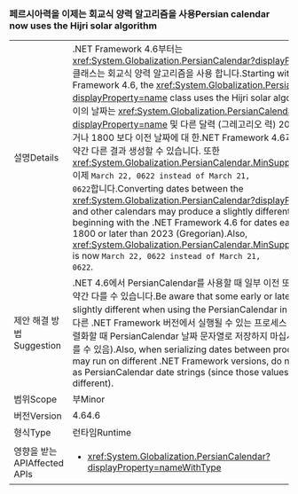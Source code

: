 ### <a name="persian-calendar-now-uses-the-hijri-solar-algorithm"></a><span data-ttu-id="570ea-101">페르시아력을 이제는 회교식 양력 알고리즘을 사용</span><span class="sxs-lookup"><span data-stu-id="570ea-101">Persian calendar now uses the Hijri solar algorithm</span></span>

|   |   |
|---|---|
|<span data-ttu-id="570ea-102">설명</span><span class="sxs-lookup"><span data-stu-id="570ea-102">Details</span></span>|<span data-ttu-id="570ea-103">.NET Framework 4.6부터는 <xref:System.Globalization.PersianCalendar?displayProperty=name> 클래스는 회교식 양력 알고리즘을 사용 합니다.</span><span class="sxs-lookup"><span data-stu-id="570ea-103">Starting with the .NET Framework 4.6, the <xref:System.Globalization.PersianCalendar?displayProperty=name> class uses the Hijri solar algorithm.</span></span> <span data-ttu-id="570ea-104">변환 사이의 날짜는 <xref:System.Globalization.PersianCalendar?displayProperty=name> 및 다른 달력 (그레고리오 력) 2023 보다 이후 이거나 1800 보다 이전 날짜에 대 한.NET Framework 4.6과 함께 시작 하는 약간 다른 결과 생성할 수 있습니다. 또한 <xref:System.Globalization.PersianCalendar.MinSupportedDateTime> 이제 <code>March 22, 0622 instead of March 21, 0622</code>합니다.</span><span class="sxs-lookup"><span data-stu-id="570ea-104">Converting dates between the <xref:System.Globalization.PersianCalendar?displayProperty=name> and other calendars may produce a slightly different result beginning with the .NET Framework 4.6 for dates earlier than 1800 or later than 2023 (Gregorian).Also, <xref:System.Globalization.PersianCalendar.MinSupportedDateTime> is now <code>March 22, 0622 instead of March 21, 0622</code>.</span></span>|
|<span data-ttu-id="570ea-105">제안 해결 방법</span><span class="sxs-lookup"><span data-stu-id="570ea-105">Suggestion</span></span>|<span data-ttu-id="570ea-106">.NET 4.6에서 PersianCalendar를 사용할 때 일부 이전 또는 늦은 날짜는 약간 다를 수 있습니다.</span><span class="sxs-lookup"><span data-stu-id="570ea-106">Be aware that some early or late dates may be slightly different when using the PersianCalendar in .NET 4.6.</span></span> <span data-ttu-id="570ea-107">또한 다른 .NET Framework 버전에서 실행될 수 있는 프로세스 사이의 날짜를 직렬화할 때 PersianCalendar 날짜 문자열로 저장하지 마십시오(해당 값이 다를 수 있음).</span><span class="sxs-lookup"><span data-stu-id="570ea-107">Also, when serializing dates between processes which may run on different .NET Framework versions, do not store them as PersianCalendar date strings (since those values may be different).</span></span>|
|<span data-ttu-id="570ea-108">범위</span><span class="sxs-lookup"><span data-stu-id="570ea-108">Scope</span></span>|<span data-ttu-id="570ea-109">부</span><span class="sxs-lookup"><span data-stu-id="570ea-109">Minor</span></span>|
|<span data-ttu-id="570ea-110">버전</span><span class="sxs-lookup"><span data-stu-id="570ea-110">Version</span></span>|<span data-ttu-id="570ea-111">4.6</span><span class="sxs-lookup"><span data-stu-id="570ea-111">4.6</span></span>|
|<span data-ttu-id="570ea-112">형식</span><span class="sxs-lookup"><span data-stu-id="570ea-112">Type</span></span>|<span data-ttu-id="570ea-113">런타임</span><span class="sxs-lookup"><span data-stu-id="570ea-113">Runtime</span></span>|
|<span data-ttu-id="570ea-114">영향을 받는 API</span><span class="sxs-lookup"><span data-stu-id="570ea-114">Affected APIs</span></span>|<ul><li><xref:System.Globalization.PersianCalendar?displayProperty=nameWithType></li></ul>|

